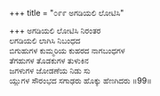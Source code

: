 +++
title = "೦೯೯ ಅಗಡಿಯಲಿ ಲೋಟಿಸಿ"

+++
ಅಗಡಿಯಲಿ ಲೋಟಿಸಿ ನಿರಂತರ  
ಲಗಡಿಯಲಿ ಲಾಗಿಸಿ ನಿಬಂಧದ   
ಬಿಗುಹುಗಳ ಕುಮ್ಮರಿಯ ಕುಹರದ ನಾಗಬಂಧಗಳ  
ತೆಗಹುಗಳ ತೊಡಕುಗಳ ತುಳುಕಿನ  
ಜಗಳುಗಳ ಜೋಡಣೆಯ ನಿಡು ಸು  
ಯ್ಲುಗಳ ಸೌರಂಭದ ಸಗಾಢರು ಹೊಕ್ಕು ಹೆಣಗಿದರು    ॥99॥